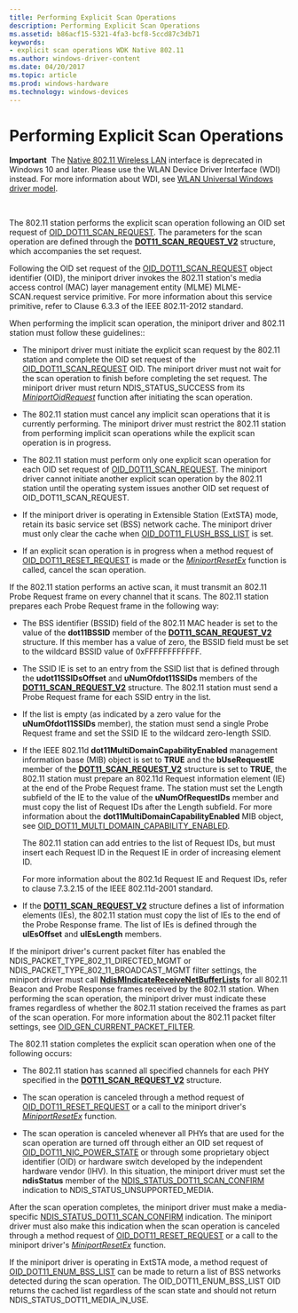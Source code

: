 ```yaml
---
title: Performing Explicit Scan Operations
description: Performing Explicit Scan Operations
ms.assetid: b86acf15-5321-4fa3-bcf8-5ccd87c3db71
keywords:
- explicit scan operations WDK Native 802.11
ms.author: windows-driver-content
ms.date: 04/20/2017
ms.topic: article
ms.prod: windows-hardware
ms.technology: windows-devices
---
```


# Performing Explicit Scan Operations


**Important**  The [Native 802.11 Wireless LAN](native-802-11-wireless-lan4.md) interface is deprecated in Windows 10 and later. Please use the WLAN Device Driver Interface (WDI) instead. For more information about WDI, see [WLAN Universal Windows driver model](wifi-universal-driver-model.md).

 

The 802.11 station performs the explicit scan operation following an OID set request of [OID\_DOT11\_SCAN\_REQUEST](https://msdn.microsoft.com/library/windows/hardware/ff569413). The parameters for the scan operation are defined through the [**DOT11\_SCAN\_REQUEST\_V2**](https://msdn.microsoft.com/library/windows/hardware/ff548767) structure, which accompanies the set request.

Following the OID set request of the [OID\_DOT11\_SCAN\_REQUEST](https://msdn.microsoft.com/library/windows/hardware/ff569413) object identifier (OID), the miniport driver invokes the 802.11 station's media access control (MAC) layer management entity (MLME) MLME-SCAN.request service primitive. For more information about this service primitive, refer to Clause 6.3.3 of the IEEE 802.11-2012 standard.

When performing the implicit scan operation, the miniport driver and 802.11 station must follow these guidelines::

-   The miniport driver must initiate the explicit scan request by the 802.11 station and complete the OID set request of the [OID\_DOT11\_SCAN\_REQUEST](https://msdn.microsoft.com/library/windows/hardware/ff569413) OID. The miniport driver must not wait for the scan operation to finish before completing the set request. The miniport driver must return NDIS\_STATUS\_SUCCESS from its [*MiniportOidRequest*](https://msdn.microsoft.com/library/windows/hardware/ff559416) function after initiating the scan operation.

-   The 802.11 station must cancel any implicit scan operations that it is currently performing. The miniport driver must restrict the 802.11 station from performing implicit scan operations while the explicit scan operation is in progress.

-   The 802.11 station must perform only one explicit scan operation for each OID set request of [OID\_DOT11\_SCAN\_REQUEST](https://msdn.microsoft.com/library/windows/hardware/ff569413). The miniport driver cannot initiate another explicit scan operation by the 802.11 station until the operating system issues another OID set request of OID\_DOT11\_SCAN\_REQUEST.

-   If the miniport driver is operating in Extensible Station (ExtSTA) mode, retain its basic service set (BSS) network cache. The miniport driver must only clear the cache when [OID\_DOT11\_FLUSH\_BSS\_LIST](https://msdn.microsoft.com/library/windows/hardware/ff569367) is set.

-   If an explicit scan operation is in progress when a method request of [OID\_DOT11\_RESET\_REQUEST](https://msdn.microsoft.com/library/windows/hardware/ff569409) is made or the [*MiniportResetEx*](https://msdn.microsoft.com/library/windows/hardware/ff559432) function is called, cancel the scan operation.

If the 802.11 station performs an active scan, it must transmit an 802.11 Probe Request frame on every channel that it scans. The 802.11 station prepares each Probe Request frame in the following way:

-   The BSS identifier (BSSID) field of the 802.11 MAC header is set to the value of the **dot11BSSID** member of the [**DOT11\_SCAN\_REQUEST\_V2**](https://msdn.microsoft.com/library/windows/hardware/ff548767) structure. If this member has a value of zero, the BSSID field must be set to the wildcard BSSID value of 0xFFFFFFFFFFFF.

-   The SSID IE is set to an entry from the SSID list that is defined through the **udot11SSIDsOffset** and **uNumOfdot11SSIDs** members of the [**DOT11\_SCAN\_REQUEST\_V2**](https://msdn.microsoft.com/library/windows/hardware/ff548767) structure. The 802.11 station must send a Probe Request frame for each SSID entry in the list.

-   If the list is empty (as indicated by a zero value for the **uNumOfdot11SSIDs** member), the station must send a single Probe Request frame and set the SSID IE to the wildcard zero-length SSID.

-   If the IEEE 802.11d **dot11MultiDomainCapabilityEnabled** management information base (MIB) object is set to **TRUE** and the **bUseRequestIE** member of the [**DOT11\_SCAN\_REQUEST\_V2**](https://msdn.microsoft.com/library/windows/hardware/ff548767) structure is set to **TRUE**, the 802.11 station must prepare an 802.11d Request information element (IE) at the end of the Probe Request frame. The station must set the Length subfield of the IE to the value of the **uNumOfRequestIDs** member and must copy the list of Request IDs after the Length subfield. For more information about the **dot11MultiDomainCapabilityEnabled** MIB object, see [OID\_DOT11\_MULTI\_DOMAIN\_CAPABILITY\_ENABLED](https://msdn.microsoft.com/library/windows/hardware/ff569390).

    The 802.11 station can add entries to the list of Request IDs, but must insert each Request ID in the Request IE in order of increasing element ID.

    For more information about the 802.1d Request IE and Request IDs, refer to clause 7.3.2.15 of the IEEE 802.11d-2001 standard.

-   If the [**DOT11\_SCAN\_REQUEST\_V2**](https://msdn.microsoft.com/library/windows/hardware/ff548767) structure defines a list of information elements (IEs), the 802.11 station must copy the list of IEs to the end of the Probe Response frame. The list of IEs is defined through the **uIEsOffset** and **uIEsLength** members.

If the miniport driver's current packet filter has enabled the NDIS\_PACKET\_TYPE\_802\_11\_DIRECTED\_MGMT or NDIS\_PACKET\_TYPE\_802\_11\_BROADCAST\_MGMT filter settings, the miniport driver must call [**NdisMIndicateReceiveNetBufferLists**](https://msdn.microsoft.com/library/windows/hardware/ff563598) for all 802.11 Beacon and Probe Response frames received by the 802.11 station. When performing the scan operation, the miniport driver must indicate these frames regardless of whether the 802.11 station received the frames as part of the scan operation. For more information about the 802.11 packet filter settings, see [OID\_GEN\_CURRENT\_PACKET\_FILTER](https://msdn.microsoft.com/library/windows/hardware/ff569575).

The 802.11 station completes the explicit scan operation when one of the following occurs:

-   The 802.11 station has scanned all specified channels for each PHY specified in the [**DOT11\_SCAN\_REQUEST\_V2**](https://msdn.microsoft.com/library/windows/hardware/ff548767) structure.

-   The scan operation is canceled through a method request of [OID\_DOT11\_RESET\_REQUEST](https://msdn.microsoft.com/library/windows/hardware/ff569409) or a call to the miniport driver's [*MiniportResetEx*](https://msdn.microsoft.com/library/windows/hardware/ff559432) function.

-   The scan operation is canceled whenever all PHYs that are used for the scan operation are turned off through either an OID set request of [OID\_DOT11\_NIC\_POWER\_STATE](https://msdn.microsoft.com/library/windows/hardware/ff569392) or through some proprietary object identifier (OID) or hardware switch developed by the independent hardware vendor (IHV). In this situation, the miniport driver must set the **ndisStatus** member of the [NDIS\_STATUS\_DOT11\_SCAN\_CONFIRM](https://msdn.microsoft.com/library/windows/hardware/ff567364) indication to NDIS\_STATUS\_UNSUPPORTED\_MEDIA.

After the scan operation completes, the miniport driver must make a media-specific [NDIS\_STATUS\_DOT11\_SCAN\_CONFIRM](https://msdn.microsoft.com/library/windows/hardware/ff567364) indication. The miniport driver must also make this indication when the scan operation is canceled through a method request of [OID\_DOT11\_RESET\_REQUEST](https://msdn.microsoft.com/library/windows/hardware/ff569409) or a call to the miniport driver's [*MiniportResetEx*](https://msdn.microsoft.com/library/windows/hardware/ff559432) function.

If the miniport driver is operating in ExtSTA mode, a method request of [OID\_DOT11\_ENUM\_BSS\_LIST](https://msdn.microsoft.com/library/windows/hardware/ff569360) can be made to return a list of BSS networks detected during the scan operation. The OID\_DOT11\_ENUM\_BSS\_LIST OID returns the cached list regardless of the scan state and should not return NDIS\_STATUS\_DOT11\_MEDIA\_IN\_USE.

 

 





